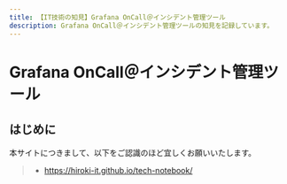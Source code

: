 ```yaml
---
title: 【IT技術の知見】Grafana OnCall＠インシデント管理ツール
description: Grafana OnCall＠インシデント管理ツールの知見を記録しています。
---
```


# Grafana OnCall＠インシデント管理ツール

## はじめに

本サイトにつきまして、以下をご認識のほど宜しくお願いいたします。

> - https://hiroki-it.github.io/tech-notebook/

<br>
